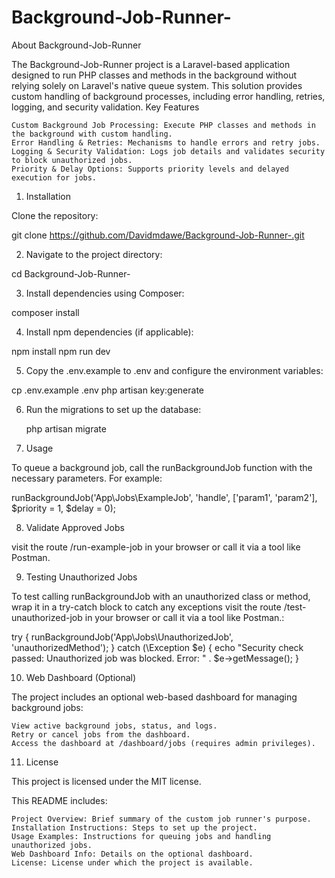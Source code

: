 
# Background-Job-Runner-
About Background-Job-Runner

The Background-Job-Runner project is a Laravel-based application designed to run PHP classes and methods in the background without relying solely on Laravel's native queue system. This solution provides custom handling of background processes, including error handling, retries, logging, and security validation.
Key Features

    Custom Background Job Processing: Execute PHP classes and methods in the background with custom handling.
    Error Handling & Retries: Mechanisms to handle errors and retry jobs.
    Logging & Security Validation: Logs job details and validates security to block unauthorized jobs.
    Priority & Delay Options: Supports priority levels and delayed execution for jobs.

1. Installation

Clone the repository:

git clone https://github.com/Davidmdawe/Background-Job-Runner-.git

2. Navigate to the project directory:

cd Background-Job-Runner-

3. Install dependencies using Composer:

composer install

4. Install npm dependencies (if applicable):

npm install
npm run dev

5. Copy the .env.example to .env and configure the environment variables:

cp .env.example .env
php artisan key:generate

6. Run the migrations to set up the database:

    php artisan migrate

7. Usage

To queue a background job, call the runBackgroundJob function with the necessary parameters. For example:

runBackgroundJob('App\Jobs\ExampleJob', 'handle', ['param1', 'param2'], $priority = 1, $delay = 0);

8. Validate Approved Jobs

visit the route /run-example-job in your browser or call it via a tool like Postman.

9. Testing Unauthorized Jobs

To test calling runBackgroundJob with an unauthorized class or method, wrap it in a try-catch block to catch any exceptions visit the route /test-unauthorized-job in your browser or call it via a tool like Postman.:

try {
    runBackgroundJob('App\Jobs\UnauthorizedJob', 'unauthorizedMethod');
} catch (\Exception $e) {
    echo "Security check passed: Unauthorized job was blocked. Error: " . $e->getMessage();
}

10. Web Dashboard (Optional)

The project includes an optional web-based dashboard for managing background jobs:

    View active background jobs, status, and logs.
    Retry or cancel jobs from the dashboard.
    Access the dashboard at /dashboard/jobs (requires admin privileges).

11. License

This project is licensed under the MIT license.

This README includes:

    Project Overview: Brief summary of the custom job runner's purpose.
    Installation Instructions: Steps to set up the project.
    Usage Examples: Instructions for queuing jobs and handling unauthorized jobs.
    Web Dashboard Info: Details on the optional dashboard.
    License: License under which the project is available.
